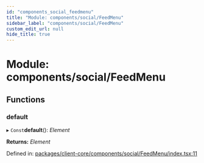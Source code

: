 ```yaml
---
id: "components_social_feedmenu"
title: "Module: components/social/FeedMenu"
sidebar_label: "components/social/FeedMenu"
custom_edit_url: null
hide_title: true
---
```


# Module: components/social/FeedMenu

## Functions

### default

▸ `Const`**default**(): *Element*

**Returns:** *Element*

Defined in: [packages/client-core/components/social/FeedMenu/index.tsx:11](https://github.com/xr3ngine/xr3ngine/blob/66a84a950/packages/client-core/components/social/FeedMenu/index.tsx#L11)

